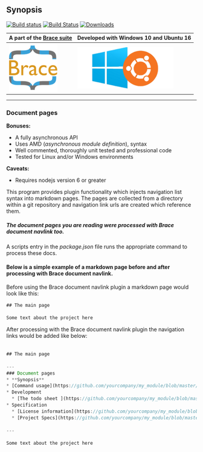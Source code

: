 ## Synopsis 

[![Build status](https://ci.appveyor.com/api/projects/status/vhqd52w3em2om16p/branch/master?svg=true)](https://ci.appveyor.com/project/restarian/brace-document-navlink/branch/master) [![Build Status](https://travis-ci.org/restarian/brace_document_navlink.svg?branch=master)](https://travis-ci.org/restarian/brace_document_navlink) [![Downloads](https://img.shields.io/npm/dm/brace_document_navlink.svg?svg=true)](https://npmjs.org/package/brace_document_navlink)

| A part of the [Brace suite](https://github.com/restarian/restarian/blob/master/brace/README.md)| Developed with Windows 10 and Ubuntu 16 
| ---- | ----
| ![Brace](https://raw.githubusercontent.com/restarian/restarian/master/brace/doc/image/brace_logo_small.png) | [![Ubuntu on Windows](https://raw.githubusercontent.com/restarian/restarian/master/doc/image/ubuntu_windows_logo.png)](https://github.com/Microsoft/BashOnWindows) | 

----
### Document pages

**Bonuses:**
* A fully asynchronous API
* Uses AMD (*asynchronous module definition*), syntax
* Well commented, thoroughly unit tested and professional code
* Tested for Linux and/or Windows environments

**Caveats:**
* Requires nodejs version 6 or greater

This program provides plugin functionality which injects navigation list syntax into markdown pages. The pages are collected from a directory within a git repository and navigation link urls are created which reference them.

##### The document pages you are reading were processed with Brace document navlink too.
A scripts entry in the *package.json* file runs the appropriate command to process these docs.

#### Below is a simple example of a markdown page before and after processing with Brace document navlink. 

Before using the Brace document navlink plugin a markdown page would look like this:
```javascript
## The main page

Some text about the project here
```

After processing with the Brace document navlink plugin the navigation links would be added like below:
```javascript

## The main page

---
### Document pages
* **Synopsis**
* [Command usage](https://github.com/yourcompany/my_module/blob/master/docs/usage.md)
* Development
  * [The todo sheet ](https://github.com/yourcompany/my_module/blob/master/docs/development/todo.md)
* Specification
  * [License information](https://github.com/yourcompany/my_module/blob/master/docs/specification/license.md)
  * [Project Specs](https://github.com/yourcompany/my_module/blob/master/docs/specification/specification.md)

---

Some text about the project here
```


